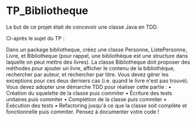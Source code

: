 # TP_Bibliotheque

Le but de ce projet était de concevoir une classe Java en TDD. 

Ci-après le sujet du TP :

Dans un package bibliotheque, créez une classe Personne, ListePersonne, Livre, et Bibliotheque (pour rappel, une bibliothèque est une structure dans laquelle on peut mettre 
des livres). La classe Bibliotheque doit proposer des méthodes pour ajouter un livre, afficher le contenu de la
bibliothèque, rechercher par auteur, et rechercher par titre. Vous devez gérer les exceptions pour
ces deux derniers cas (i.e. quand le livre n'est pas trouvé).
Vous devez adopter une démarche TDD pour réaliser cette partie :
• Création du squelette de la classe puis commiter
• Écriture des tests unitaires puis commiter
• Complétion de la classe puis commiter
• Exécution des tests
• Refactoring jusqu'à ce que la classe soit complète et fonctionnelle puis commiter.
Pensez à documenter votre code !
